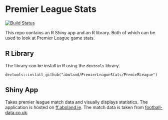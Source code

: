 Premier League Stats
================

<!-- README.md is generated from README.Rmd. Please edit that file -->

[![Build
Status](https://travis-ci.org/aboland/PremierLeagueStats.svg?branch=master)](https://travis-ci.org/aboland/PremierLeagueStats)

This repo contains an R Shiny app and an R library. Both of which can be
used to look at Premier League game stats.

## R Library

The library can be install in R using the `devtools` library.

    devtools::install_github("aboland/PremierLeagueStats/PremieRLeague")

## Shiny App

Takes premier league match data and visually displays statistics. The
application is hosted on [ff.aboland.ie](http://ff.aboland.ie/). The
match data is taken from
[football-data.co.uk](http://www.football-data.co.uk).
